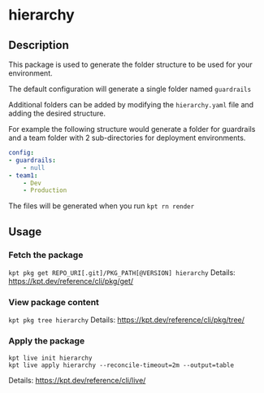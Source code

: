 # hierarchy

## Description

This package is used to generate the folder structure to be used for your environment.

The default configuration will generate a single folder named `guardrails`

Additional folders can be added by modifying the `hierarchy.yaml` file and adding the desired structure.

For example the following structure would generate a folder for guardrails and a team folder with 2 sub-directories for deployment environments.

```yaml
config:
- guardrails:
    - null
- team1:
    - Dev
    - Production
```

The files will be generated when you run `kpt rn render`

## Usage

### Fetch the package

`kpt pkg get REPO_URI[.git]/PKG_PATH[@VERSION] hierarchy`
Details: <https://kpt.dev/reference/cli/pkg/get/>

### View package content

`kpt pkg tree hierarchy`
Details: <https://kpt.dev/reference/cli/pkg/tree/>

### Apply the package

```shell
kpt live init hierarchy
kpt live apply hierarchy --reconcile-timeout=2m --output=table
```

Details: <https://kpt.dev/reference/cli/live/>
